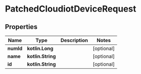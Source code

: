 
# PatchedCloudiotDeviceRequest

## Properties
Name | Type | Description | Notes
------------ | ------------- | ------------- | -------------
**numId** | **kotlin.Long** |  |  [optional]
**name** | **kotlin.String** |  |  [optional]
**id** | **kotlin.String** |  |  [optional]



